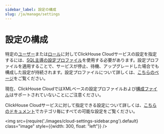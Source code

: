 ```yaml
---
sidebar_label: 設定の構成
slug: /ja/manage/settings
---
```


# 設定の構成

特定の[ユーザー](/docs/ja/operations/access-rights#user-account-management)または[ロール](/docs/ja/operations/access-rights#role-management)に対してClickHouse Cloudサービスの設定を指定するには、[SQL主導の設定プロファイル](/docs/ja/operations/access-rights#settings-profiles-management)を使用する必要があります。設定プロファイルを適用することで、サービスが停止、待機、アップグレードした場合でも構成した設定が持続されます。設定プロファイルについて詳しくは、[こちらのページ](/docs/ja/operations/settings/settings-profiles.md)をご覧ください。

現在、ClickHouse CloudではXMLベースの設定プロファイルおよび[構成ファイル](/docs/ja/operations/configuration-files.md)はサポートされていないことにご注意ください。

ClickHouse Cloudサービスに対して指定できる設定について詳しくは、[こちらのドキュメント](/docs/ja/operations/settings)でカテゴリ毎にすべての可能な設定をご覧ください。

<img src={require('./images/cloud-settings-sidebar.png').default} class="image" style={{width: 300, float: "left"}} />
